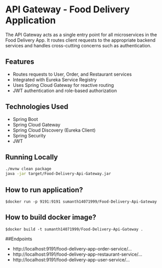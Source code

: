 # API Gateway - Food Delivery Application

The API Gateway acts as a single entry point for all microservices in the Food Delivery App. It routes client requests to the appropriate backend services and handles cross-cutting concerns such as authentication.

## Features

- Routes requests to User, Order, and Restaurant services
- Integrated with Eureka Service Registry
- Uses Spring Cloud Gateway for reactive routing
- JWT authentication and role-based authorization

## Technologies Used

- Spring Boot
- Spring Cloud Gateway
- Spring Cloud Discovery (Eureka Client)
- Spring Security
- JWT

## Running Locally
```bash
./mvnw clean package
java -jar target/Food-Delivery-Api-Gateway.jar
```

## How to run application?
```shell
$docker run -p 9191:9191 sumanth14071999/Food-Delivery-Api-Gateway
```

## How to build docker image?
```shell
$docker build -t sumanth14071999/Food-Delivery-Api-Gateway .
```

##Endpoints
- http://localhost:9191/food-delivery-app-order-service/...
- http://localhost:9191/food-delivery-app-restaurant-service/...
- http://localhost:9191/food-delivery-app-user-service/...

